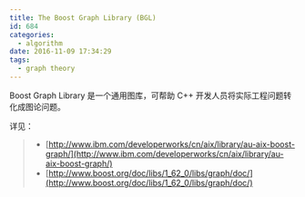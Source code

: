 ```yaml
---
title: The Boost Graph Library (BGL)
id: 684
categories:
  - algorithm
date: 2016-11-09 17:34:29
tags:
  - graph theory
---
```


Boost Graph Library 是一个通用图库，可帮助 C++ 开发人员将实际工程问题转化成图论问题。

详见：

> *   [http://www.ibm.com/developerworks/cn/aix/library/au-aix-boost-graph/](http://www.ibm.com/developerworks/cn/aix/library/au-aix-boost-graph/)
> *   [http://www.boost.org/doc/libs/1_62_0/libs/graph/doc/](http://www.boost.org/doc/libs/1_62_0/libs/graph/doc/)